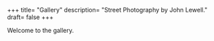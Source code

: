 +++
title= "Gallery"
description= "Street Photography by John Lewell."
draft= false
+++

Welcome to the gallery.